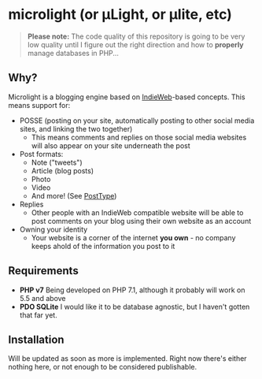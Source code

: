 # microlight (or µLight, or µlite, etc)

> **Please note:** The code quality of this repository is going to be very low
> quality until I figure out the right direction and how to **properly** manage
> databases in PHP...

## Why?

Microlight is a blogging engine based on [IndieWeb](https://indieweb.org)-based
concepts. This means support for:

* POSSE (posting on your site, automatically posting to other social media
  sites, and linking the two together)
	* This means comments and replies on those social media websites will
	  also appear on your site underneath the post
* Post formats:
	* Note ("tweets")
	* Article (blog posts)
	* Photo
	* Video
	* And more! (See [PostType](https://indieweb.org/Category:PostType))
* Replies
	* Other people with an IndieWeb compatible website will be able to
	  post comments on your blog using their own website as an account
* Owning your identity
	* Your website is a corner of the internet **you own** - no company
	  keeps ahold of the information you post to it

## Requirements

* **PHP v7**
  Being developed on PHP 7.1, although it probably will work on 5.5 and above
* **PDO SQLite**
  I would like it to be database agnostic, but I haven't gotten that far yet.

## Installation

Will be updated as soon as more is implemented. Right now there's either nothing
here, or not enough to be considered publishable.
